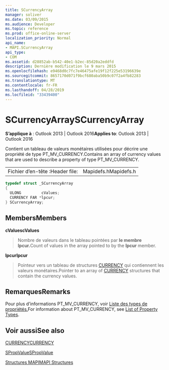 ```yaml
---
title: SCurrencyArray
manager: soliver
ms.date: 03/09/2015
ms.audience: Developer
ms.topic: reference
ms.prod: office-online-server
localization_priority: Normal
api_name:
- MAPI.SCurrencyArray
api_type:
- COM
ms.assetid: d28852ab-b542-40e1-b2ec-85d20a2eddfd
description: Dernière modification le 9 mars 2015
ms.openlocfilehash: e9468d0c7fc7e46475afe19f12f225e53196639e
ms.sourcegitcommit: 8657170d071f9bcf680aba50b9c07f2a4fb82283
ms.translationtype: MT
ms.contentlocale: fr-FR
ms.lasthandoff: 04/28/2019
ms.locfileid: "33439400"
---
```

# <a name="scurrencyarray"></a><span data-ttu-id="5ab3e-103">SCurrencyArray</span><span class="sxs-lookup"><span data-stu-id="5ab3e-103">SCurrencyArray</span></span>

  
  
<span data-ttu-id="5ab3e-104">**S’applique à** : Outlook 2013 | Outlook 2016</span><span class="sxs-lookup"><span data-stu-id="5ab3e-104">**Applies to**: Outlook 2013 | Outlook 2016</span></span> 
  
<span data-ttu-id="5ab3e-105">Contient un tableau de valeurs monétaires utilisées pour décrire une propriété de type PT_MV_CURRENCY.</span><span class="sxs-lookup"><span data-stu-id="5ab3e-105">Contains an array of currency values that are used to describe a property of type PT_MV_CURRENCY.</span></span> 
  
|||
|:-----|:-----|
|<span data-ttu-id="5ab3e-106">Fichier d’en-tête :</span><span class="sxs-lookup"><span data-stu-id="5ab3e-106">Header file:</span></span>  <br/> |<span data-ttu-id="5ab3e-107">Mapidefs.h</span><span class="sxs-lookup"><span data-stu-id="5ab3e-107">Mapidefs.h</span></span>  <br/> |
   
```cpp
typedef struct _SCurrencyArray
{
  ULONG         cValues;
  CURRENCY FAR *lpcur;
} SCurrencyArray;

```

## <a name="members"></a><span data-ttu-id="5ab3e-108">Members</span><span class="sxs-lookup"><span data-stu-id="5ab3e-108">Members</span></span>

 <span data-ttu-id="5ab3e-109">**cValues**</span><span class="sxs-lookup"><span data-stu-id="5ab3e-109">**cValues**</span></span>
  
> <span data-ttu-id="5ab3e-110">Nombre de valeurs dans le tableau pointées par **le membre lpcur.**</span><span class="sxs-lookup"><span data-stu-id="5ab3e-110">Count of values in the array pointed to by the **lpcur** member.</span></span> 
    
 <span data-ttu-id="5ab3e-111">**lpcur**</span><span class="sxs-lookup"><span data-stu-id="5ab3e-111">**lpcur**</span></span>
  
> <span data-ttu-id="5ab3e-112">Pointeur vers un tableau de structures [CURRENCY](currency.md) qui contiennent les valeurs monétaires.</span><span class="sxs-lookup"><span data-stu-id="5ab3e-112">Pointer to an array of [CURRENCY](currency.md) structures that contain the currency values.</span></span> 
    
## <a name="remarks"></a><span data-ttu-id="5ab3e-113">Remarques</span><span class="sxs-lookup"><span data-stu-id="5ab3e-113">Remarks</span></span>

<span data-ttu-id="5ab3e-114">Pour plus d’informations PT_MV_CURRENCY, voir [Liste des types de propriétés.](property-types.md)</span><span class="sxs-lookup"><span data-stu-id="5ab3e-114">For information about PT_MV_CURRENCY, see [List of Property Types](property-types.md).</span></span> 
  
## <a name="see-also"></a><span data-ttu-id="5ab3e-115">Voir aussi</span><span class="sxs-lookup"><span data-stu-id="5ab3e-115">See also</span></span>



[<span data-ttu-id="5ab3e-116">CURRENCY</span><span class="sxs-lookup"><span data-stu-id="5ab3e-116">CURRENCY</span></span>](currency.md)
  
[<span data-ttu-id="5ab3e-117">SPropValue</span><span class="sxs-lookup"><span data-stu-id="5ab3e-117">SPropValue</span></span>](spropvalue.md)


[<span data-ttu-id="5ab3e-118">Structures MAPI</span><span class="sxs-lookup"><span data-stu-id="5ab3e-118">MAPI Structures</span></span>](mapi-structures.md)


